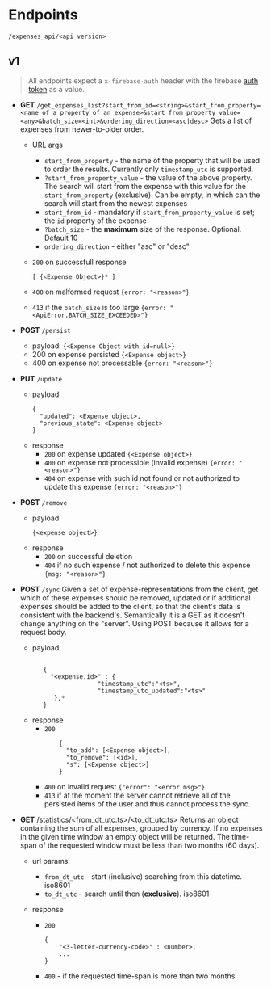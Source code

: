 # Endpoints
`/expenses_api/<api version>`
## v1
> All endpoints expect a `x-firebase-auth` header with the firebase [auth token](https://firebase.google.com/docs/auth/admin/create-custom-tokens) as a value.

* **GET** `/get_expenses_list?start_from_id=<string>&start_from_property=<name of a property of an expense>&start_from_property_value=<any>&batch_size=<int>&ordering_direction=<asc|desc>`
  Gets a list of expenses from newer-to-older order.
  *  URL args
     * `start_from_property` - the name of the property that will be used to order the results. Currently only `timestamp_utc` is supported.
     * `?start_from_property_value` - the value of the above property. The search will start from the expense with this value for the `start_from_property` (exclusive). Can be empty, in which can the search will start from the newest expenses
     * `start_from_id` - mandatory if `start_from_property_value` is set; the `id` property of the expense
     * `?batch_size` - the __maximum__ size of the response. Optional. Default 10
     * `ordering_direction` - either "asc" or "desc"

  * `200` on successfull response
    ```
    [ {<Expense Object>}* ]
    ```
  * `400` on malformed request
    ```{error: "<reason>"}```
  * `413` if the `batch_size` is too large
   ```{error: "<ApiError.BATCH_SIZE_EXCEEDED>"}```
* __POST__ `/persist`
  * payload: `{<Expense Object with id=null>}`
  * 200 on expense persisted
  `{<Expense object>}`
  * 400 on expense not processable
  `{error: "<reason>"}`
* __PUT__ `/update`
  * payload
      ```
      {
        "updated": <Expense object>,
        "previous_state": <Expense object>
      }
      ```
  * response
      * `200` on expense updated
        `{<Expense object>}`
      * `400` on expense not processible (invalid expense)
      `{error: "<reason>"}`
      * `404` on expense with such id not found or not authorized to update this expense
      `{error: "<reason>"}`
* __POST__ `/remove`
  * payload
     ```
     {<expense object>}
     ```
  * response
    * `200` on successful deletion
    * `404` if no such expense / not authorized to delete this expense
  `{msg: "<reason>"}`
* __POST__ `/sync`
    Given a set of expense-representations from the client, get which of these expenses should be removed, updated or if additional expenses should be added to the client, so that the client's data is consistent with the backend's.
    Semantically it is a GET as it doesn't change anything on the "server". Using POST because it allows for a request     body.
    * payload
      ```

         {
           "<expense.id>" : {
                        "timestamp_utc":"<ts>",
                        "timestamp_utc_updated":"<ts>"
            },*
         }

       ```
    * response
      * `200`
        ```
            {
              "to_add": [<Expense object>],
              "to_remove": [<id>],
              "s": [<Expense object>]
            }
        ```
      * `400` on invalid request
      ```{"error": "<error msg>"}```
      * `413` if at the moment the server cannot retrieve all of the persisted items of the user and thus cannot process the sync.


* __GET__ /statistics/<from_dt_utc:ts>/<to_dt_utc:ts>
    Returns an object containing the sum of all expenses, grouped by currency. If no expenses in the given time window
    an empty object will be returned.
    The time-span of the requested window must be less than two months (60 days).
    * url params:
      * `from_dt_utc` - start (inclusive) searching from this datetime. iso8601
      * `to_dt_utc` - search until then (__exclusive__). iso8601

    * response
      * `200`
        ```
        {
            "<3-letter-currency-code>" : <number>,
            ...
        }
        ```
      * `400` - if the requested time-span is more than two months